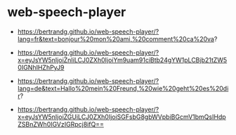 # web-speech-player

- https://bertrandg.github.io/web-speech-player/?lang=fr&text=bonjour%20mon%20ami,%20comment%20ca%20va?
- https://bertrandg.github.io/web-speech-player/?x=eyJsYW5nIjoiZnIiLCJ0ZXh0IjoiYm9uam91ciBtb24gYW1pLCBjb21tZW50IGNhIHZhPyJ9

- https://bertrandg.github.io/web-speech-player/?lang=de&text=Hallo%20mein%20Freund,%20wie%20geht%20es%20dir?
- https://bertrandg.github.io/web-speech-player/?x=eyJsYW5nIjoiZGUiLCJ0ZXh0IjoiSGFsbG8gbWVpbiBGcmV1bmQsIHdpZSBnZWh0IGVzIGRpcj8ifQ==

